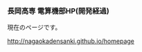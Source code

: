 <h3>長岡高専 電算機部HP(開発経過)</h3>
<p>現在のページです。</p>
<a href="http://nagaokadensanki.github.io/homepage/index.html/">http://nagaokadensanki.github.io/homepage</a>
